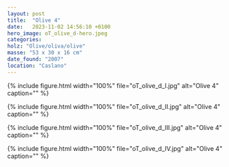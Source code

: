 ```yaml
---
layout: post
title:  "Olive 4"
date:   2023-11-02 14:56:10 +0100
hero_image: oT_olive_d-hero.jpeg
categories: 
holz: "Olive/oliva/olive"
masse: "53 x 30 x 16 cm"
date_found: "2007"
location: "Caslano"
---
```

{% include figure.html width="100%" file="oT_olive_d_I.jpg" alt="Olive 4" caption="" %}

{% include figure.html width="100%" file="oT_olive_d_II.jpg" alt="Olive 4" caption="" %}

{% include figure.html width="100%" file="oT_olive_d_III.jpg" alt="Olive 4" caption="" %}

{% include figure.html width="100%" file="oT_olive_d_IV.jpg" alt="Olive 4" caption="" %}


